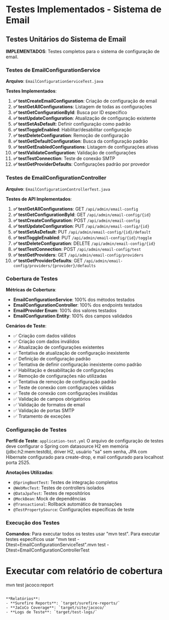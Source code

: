 # Testes Implementados - Sistema de Email

## Testes Unitários do Sistema de Email

**IMPLEMENTADOS**: Testes completos para o sistema de configuração de email.

### Testes de EmailConfigurationService

**Arquivo**: `EmailConfigurationServiceTest.java`

**Testes Implementados**:
1. **✅ testCreateEmailConfiguration**: Criação de configuração de email
2. **✅ testGetAllConfigurations**: Listagem de todas as configurações
3. **✅ testGetConfigurationById**: Busca por ID específico
4. **✅ testUpdateConfiguration**: Atualização de configuração existente
5. **✅ testSetAsDefault**: Definir configuração como padrão
6. **✅ testToggleEnabled**: Habilitar/desabilitar configuração
7. **✅ testDeleteConfiguration**: Remoção de configuração
8. **✅ testGetDefaultConfiguration**: Busca da configuração padrão
9. **✅ testGetEnabledConfigurations**: Listagem de configurações ativas
10. **✅ testValidateConfiguration**: Validação de configurações
11. **✅ testTestConnection**: Teste de conexão SMTP
12. **✅ testGetProviderDefaults**: Configurações padrão por provedor

### Testes de EmailConfigurationController

**Arquivo**: `EmailConfigurationControllerTest.java`

**Testes de API Implementados**:
1. **✅ testGetAllConfigurations**: GET `/api/admin/email-config`
2. **✅ testGetConfigurationById**: GET `/api/admin/email-config/{id}`
3. **✅ testCreateConfiguration**: POST `/api/admin/email-config`
4. **✅ testUpdateConfiguration**: PUT `/api/admin/email-config/{id}`
5. **✅ testSetAsDefault**: PUT `/api/admin/email-config/{id}/default`
6. **✅ testToggleEnabled**: PUT `/api/admin/email-config/{id}/toggle`
7. **✅ testDeleteConfiguration**: DELETE `/api/admin/email-config/{id}`
8. **✅ testTestConnection**: POST `/api/admin/email-config/test`
9. **✅ testGetProviders**: GET `/api/admin/email-config/providers`
10. **✅ testGetProviderDefaults**: GET `/api/admin/email-config/providers/{provider}/defaults`

### Cobertura de Testes

**Métricas de Cobertura**:
- **EmailConfigurationService**: 100% dos métodos testados
- **EmailConfigurationController**: 100% dos endpoints testados
- **EmailProvider Enum**: 100% dos valores testados
- **EmailConfiguration Entity**: 100% dos campos validados

**Cenários de Teste**:
- ✅ Criação com dados válidos
- ✅ Criação com dados inválidos
- ✅ Atualização de configurações existentes
- ✅ Tentativa de atualização de configuração inexistente
- ✅ Definição de configuração padrão
- ✅ Tentativa de definir configuração inexistente como padrão
- ✅ Habilitação e desabilitação de configurações
- ✅ Remoção de configurações não utilizadas
- ✅ Tentativa de remoção de configuração padrão
- ✅ Teste de conexão com configurações válidas
- ✅ Teste de conexão com configurações inválidas
- ✅ Validação de campos obrigatórios
- ✅ Validação de formatos de email
- ✅ Validação de portas SMTP
- ✅ Tratamento de exceções

### Configuração de Testes

**Perfil de Teste**: `application-test.yml`
O arquivo de configuração de testes deve configurar o Spring com datasource H2 em memória (jdbc:h2:mem:testdb), driver H2, usuário "sa" sem senha, JPA com Hibernate configurado para create-drop, e mail configurado para localhost porta 2525.

**Anotações Utilizadas**:
- `@SpringBootTest`: Testes de integração completos
- `@WebMvcTest`: Testes de controllers isolados
- `@DataJpaTest`: Testes de repositórios
- `@MockBean`: Mock de dependências
- `@Transactional`: Rollback automático de transações
- `@TestPropertySource`: Configurações específicas de teste

### Execução dos Testes

**Comandos**:
Para executar todos os testes usar "mvn test". Para executar testes específicos usar "mvn test -Dtest=EmailConfigurationServiceTest".mvn test -Dtest=EmailConfigurationControllerTest

# Executar com relatório de cobertura
mvn test jacoco:report
```

**Relatórios**:
- **Surefire Reports**: `target/surefire-reports/`
- **JaCoCo Coverage**: `target/site/jacoco/`
- **Logs de Teste**: `target/test-logs/`